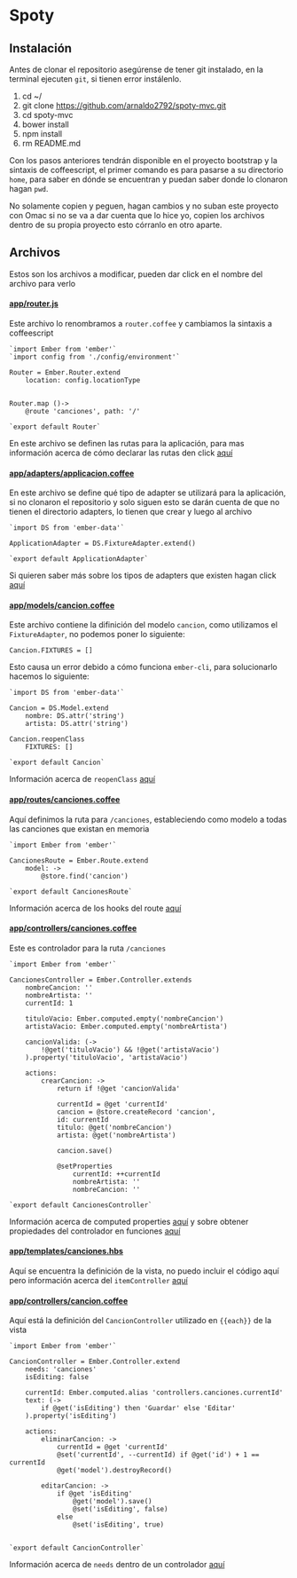 # Spoty

## Instalación
Antes de clonar el repositorio asegúrense de tener git instalado, en la terminal ejecuten `git`, si tienen error instálenlo.

1. cd ~/
2. git clone https://github.com/arnaldo2792/spoty-mvc.git
3. cd spoty-mvc
4. bower install
5. npm install
6. rm README.md

Con los pasos anteriores tendrán disponible en el proyecto bootstrap y la sintaxis de coffeescript, el primer comando es para pasarse a su directorio `home`, para saber en dónde se encuentran y puedan saber donde lo clonaron hagan `pwd`.

No solamente copien y peguen, hagan cambios y no suban este proyecto con Omac si no se va a dar cuenta que lo hice yo, copien los archivos dentro de su propia proyecto esto córranlo en otro aparte.

## Archivos
Estos son los archivos a modificar, pueden dar click en el nombre del archivo para verlo 


#### [app/router.js](https://github.com/arnaldo2792/spoty-mvc/blob/master/app/router.coffee)

Este archivo lo renombramos a `router.coffee` y cambiamos la sintaxis a coffeescript

    `import Ember from 'ember'`
    `import config from './config/environment'`

	Router = Ember.Router.extend
		location: config.locationType
	

	Router.map ()->
		@route 'canciones', path: '/'

	`export default Router`

En este archivo se definen las rutas para la aplicación, para mas información acerca de cómo declarar las rutas den click [aquí](http://guides.emberjs.com/v1.10.0/routing/defining-your-routes/)

#### [app/adapters/applicacion.coffee](https://github.com/arnaldo2792/spoty-mvc/blob/master/app/adapters/application.coffee)

En este archivo se define qué tipo de adapter se utilizará para la aplicación, si no clonaron el repositorio y solo siguen esto se darán cuenta de que no tienen el directorio adapters, lo tienen que crear y luego al archivo

	`import DS from 'ember-data'`

	ApplicationAdapter = DS.FixtureAdapter.extend()

	`export default ApplicationAdapter`

Si quieren saber más sobre los tipos de adapters que existen hagan click [aquí](http://guides.emberjs.com/v1.10.0/models/customizing-adapters/)

#### [app/models/cancion.coffee](https://github.com/arnaldo2792/spoty-mvc/blob/master/app/models/cancion.coffee)

Este archivo contiene la difinición del modelo `cancion`, como utilizamos el `FixtureAdapter`, no podemos poner lo siguiente:
	
	Cancion.FIXTURES = []

Esto causa un error debido a cómo funciona `ember-cli`, para solucionarlo hacemos lo siguiente:

	`import DS from 'ember-data'`

	Cancion = DS.Model.extend
		nombre: DS.attr('string')
		artista: DS.attr('string')
	
	Cancion.reopenClass
		FIXTURES: []

	`export default Cancion`
	
Información acerca de `reopenClass` [aquí](http://guides.emberjs.com/v1.10.0/object-model/reopening-classes-and-instances/)

#### [app/routes/canciones.coffee](https://github.com/arnaldo2792/spoty-mvc/blob/master/app/routes/canciones.coffee)

Aquí definimos la ruta para `/canciones`, estableciendo como modelo a todas las canciones que existan en memoria

	`import Ember from 'ember'`

	CancionesRoute = Ember.Route.extend
		model: ->
			@store.find('cancion')
		
	`export default CancionesRoute`
	
Información acerca de los hooks del route [aquí](http://guides.emberjs.com/v1.10.0/routing/specifying-a-routes-model/)

#### [app/controllers/canciones.coffee](https://github.com/arnaldo2792/spoty-mvc/blob/master/app/controllers/canciones.coffee)

Este es controlador para la ruta `/canciones`

	`import Ember from 'ember'`

	CancionesController = Ember.Controller.extends
		nombreCancion: ''
		nombreArtista: ''
		currentId: 1
	
		tituloVacio: Ember.computed.empty('nombreCancion')
		artistaVacio: Ember.computed.empty('nombreArtista')
	
		cancionValida: (->
			!@get('tituloVacio') && !@get('artistaVacio')
		).property('tituloVacio', 'artistaVacio')
	
		actions:
			crearCancion: ->
				return if !@get 'cancionValida'
			
				currentId = @get 'currentId'
				cancion = @store.createRecord 'cancion', 
				id: currentId
				titulo: @get('nombreCancion')
				artista: @get('nombreArtista')
				
				cancion.save()
			
				@setProperties
					currentId: ++currentId
					nombreArtista: ''
					nombreCancion: ''

	`export default CancionesController`
	
Información acerca de computed properties [aquí](http://guides.emberjs.com/v1.10.0/object-model/computed-properties/) y sobre obtener propiedades del controlador en funciones [aquí](http://guides.emberjs.com/v1.10.0/object-model/classes-and-instances/)


####  [app/templates/canciones.hbs](https://github.com/arnaldo2792/spoty-mvc/blob/master/app/templates/canciones.hbs)

Aquí se encuentra la definición de la vista, no puedo incluir el código aquí pero información acerca del `itemController` [aquí](http://guides.emberjs.com/v1.10.0/controllers/representing-multiple-models-with-arraycontroller/#toc_item-controller)

#### [app/controllers/cancion.coffee](https://github.com/arnaldo2792/spoty-mvc/blob/master/app/controllers/cancion.coffee)

Aquí está la definición del `CancionController` utilizado en `{{each}}` de la vista

	`import Ember from 'ember'`

	CancionController = Ember.Controller.extend
		needs: 'canciones'
		isEditing: false
	
		currentId: Ember.computed.alias 'controllers.canciones.currentId'
		text: (->
			if @get('isEditing') then 'Guardar' else 'Editar'
		).property('isEditing')
	
		actions:
			eliminarCancion: ->
				currentId = @get 'currentId'
				@set('currentId', --currentId) if @get('id') + 1 == currentId
				@get('model').destroyRecord()
			
			editarCancion: ->
				if @get 'isEditing'
					@get('model').save()
					@set('isEditing', false)
				else
					@set('isEditing', true)
				

	`export default CancionController`
	
Información acerca de `needs` dentro de un controlador [aquí](http://guides.emberjs.com/v1.10.0/controllers/dependencies-between-controllers/)